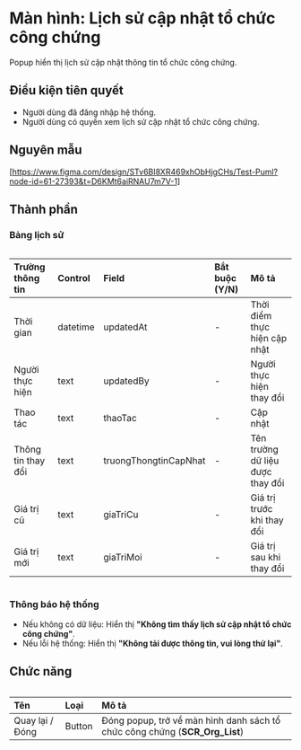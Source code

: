 # Màn hình: Lịch sử cập nhật tổ chức công chứng
Popup hiển thị lịch sử cập nhật thông tin tổ chức công chứng.

## Điều kiện tiên quyết
- Người dùng đã đăng nhập hệ thống.
- Người dùng có quyền xem lịch sử cập nhật tổ chức công chứng.

## Nguyên mẫu
[https://www.figma.com/design/STv6BI8XR469xhObHjgCHs/Test-Puml?node-id=61-27393&t=D6KMt6aiRNAU7m7V-1]

## Thành phần

### Bảng lịch sử

<div style="overflow-x:auto">

| Trường thông tin   | Control  | Field                 | Bắt buộc (Y/N) | Mô tả                            |
|:-------------------|:---------|:----------------------|:---------------|:---------------------------------|
| Thời gian          | datetime | updatedAt             | -              | Thời điểm thực hiện cập nhật     |
| Người thực hiện    | text     | updatedBy             | -              | Người thực hiện thay đổi         |
| Thao tác           | text     | thaoTac               | -              | Cập nhật                         |
| Thông tin thay đổi | text     | truongThongtinCapNhat | -              | Tên trường dữ liệu được thay đổi |
| Giá trị cũ         | text     | giaTriCu              | -              | Giá trị trước khi thay đổi       |
| Giá trị mới        | text     | giaTriMoi             | -              | Giá trị sau khi thay đổi         |

</div>

### Thông báo hệ thống
- Nếu không có dữ liệu: Hiển thị **"Không tìm thấy lịch sử cập nhật tổ chức công chứng"**.  
- Nếu lỗi hệ thống: Hiển thị **"Không tải được thông tin, vui lòng thử lại"**.  

## Chức năng

<div style="overflow-x:auto">

| Tên             | Loại   | Mô tả                                                                    |
|:----------------|:-------|:-------------------------------------------------------------------------|
| Quay lại / Đóng | Button | Đóng popup, trở về màn hình danh sách tổ chức công chứng (**SCR_Org_List**) |

</div>

